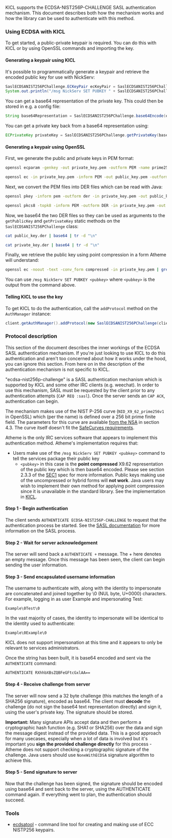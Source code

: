 KICL supports the ECDSA-NIST256P-CHALLENGE SASL authentication mechanism. This
document describes both how the mechanism works and how the library can be used
to authenticate with this method.

### Using ECDSA with KICL

To get started, a public-private keypair is required. You can do this with KICL
or by using OpenSSL commands and importing the key.

#### Generating a keypair using KICL

It's possible to programmatically generate a keypair and retrieve the encoded
public key for use with NickServ:

```java
SaslECDSANIST256PChallenge.ECKeyPair ecKeyPair = SaslECDSANIST256PChallenge.getNewKey();
System.out.println("/msg NickServ SET PUBKEY " + SaslECDSANIST256PChallenge.getCompressedBase64PublicKey(ecKeyPair.getPublic()));
```

You can get a base64 representation of the private key. This could then be
stored in e.g. a config file:

```java
String base64Representation = SaslECDSANIST256PChallenge.base64Encode(ecKeyPair.getPrivate());
```

You can get a private key back from a base64 representation using:

```java
ECPrivateKey privateKey = SaslECDSANIST256PChallenge.getPrivateKey(base64Representation);
```

#### Generating a keypair using OpenSSL

First, we generate the public and private keys in PEM format:

```sh
openssl ecparam -genkey -out private_key.pem -outform PEM -name prime256v1
```

```sh
openssl ec -in private_key.pem -inform PEM -out public_key.pem -outform PEM -pubout
```

Next, we convert the PEM files into DER files which can be read with Java:

```sh
openssl pkey -inform pem -outform der -in private_key.pem -out public_key.der -pubout
```

```sh
openssl pkcs8 -topk8 -inform PEM -outform DER -in private_key.pem -out private_key.der -nocrypt
```

Now, we base64 the two DER files so they can be used as arguments to the `getPublicKey`
and `getPrivateKey` static methods on the `SaslECDSANIST256PChallenge` class:

```sh
cat public_key.der | base64 | tr -d "\n"
```

```sh
cat private_key.der | base64 | tr -d "\n"
```

Finally, we retrieve the public key using point compression in a form Atheme will understand:

```sh
openssl ec -noout -text -conv_form compressed -in private_key.pem | grep '^pub:' -A 3 | tail -n 3 | tr -d ' \n:' | xxd -r -p | base64 | tr -d "\n"
```

You can use `/msg NickServ SET PUBKEY <pubkey>` where `<pubkey>` is the output from the command above.

#### Telling KICL to use the key

To get KICL to do the authentication, call the `addProtocol` method on the `AuthManager` instance:

```java
client.getAuthManager().addProtocol(new SaslECDSANIST256PChallenge(client, "ServicesUsername", privateKey));
```

### Protocol description

This section of the document describes the inner workings of the ECDSA SASL authentication
mechanism. If you're just looking to use KICL to do this authentication and aren't too
concerned about how it works under the hood, you can ignore this section. From here on in
the description of the authentication mechanism is not specific to KICL.

"ecdsa-nist256p-challenge" is a SASL authentication mechanism which is supported by KICL
and some other IRC clients (e.g. weechat). In order to use this mechanism, SASL must be
requested by the client prior to any authentication attempts (`CAP REQ :sasl`). Once the
server sends an `CAP ACK`, authentication can begin.

The mechanism makes use of the NIST P-256 curve (`NID_X9_62_prime256v1` in OpenSSL) which
(per the name) is defined over a 256 bit prime finite field. The parameters for this curve
are available [from the NSA](https://www.nsa.gov/ia/_files/nist-routines.pdf) in section 4.3.
The curve itself doesn't fit the [SafeCurves requirements](http://safecurves.cr.yp.to/).

Atheme is the only IRC services software that appears to implement this authentication method.
 Atheme's implementation requires that:

* Users make use of the `/msg NickServ SET PUBKEY <pubkey>` command to tell the services
package their public key
    * `<pubkey>` in this case is the **point compressed** X9.62 representation of the public
     key which is then base64 encoded. Please see section 2.3.3 of the [SEC1](http://www.secg.org/sec1-v2.pdf)
     spec for more information. Public keys making use of the uncompressed or hybrid forms will
     **not work**. Java users may wish to implement their own method for applying point compression
     since it is unavailable in the standard library. See the implementation in [KICL]((https://github.com/KittehOrg/KittehIRCClientLib/commit/448ae6bf18956b5a38e0da8f87486c5db85db880)).

#### Step 1 - Begin authentication

The client sends `AUTHENTICATE ECDSA-NIST256P-CHALLENGE` to request that the authentication
process be started. See the [SASL documentation](http://ircv3.net/specs/extensions/sasl-3.1.html)
for more information on the SASL process.

#### Step 2 - Wait for server acknowledgement

The server will send back a `AUTHENTICATE +` message. The + here denotes an empty message.
Once this message has been seen, the client can begin sending the user information.

#### Step 3 - Send encapsulated username information

The username to authenticate with, along with the identity to impersonate are concatenated
and joined together by \0 (NUL byte, U+0000) characters. For example, logging in as user Example and impersonating Test:

`Example\0Test\0`

In the vast majority of cases, the identity to impersonate will be identical to the
identity used to authenticate:

`Example\0Example\0`

KICL does not support impersonation at this time and it appears to only be relevant to
services administrators.

Once the string has been built, it is base64 encoded and sent via the `AUTHENTICATE` command:

`AUTHENTICATE RXhhbXBsZQBFeGFtcGxlAA==`

#### Step 4 - Receive challenge from server

The server will now send a 32 byte challenge (this matches the length of a SHA256 signature),
encoded as base64. The client must **decode** the challenge (do not sign the base64 text
representation directly) and sign it, using the user's private key. The signature should be stored.

**Important:** Many signature APIs accept data and then perform a cryptographic hash function
(e.g. SHA1 or SHA256) over the data and sign the message digest instead of the provided data.
This is a good approach for many usecases, especially when a lot of data is involved but it's
important you **sign the provided challenge directly** for this process - Atheme does not
support checking a cryptographic signature of the challenge. Java users should use `NoneWithECDSA`
signature algorithm to achieve this.

#### Step 5 - Send signature to server

Now that the challenge has been signed, the signature should be encoded using base64 and sent back
to the server, using the AUTHENTICATE command again. If everything went to plan, the authentication
should succeed.

### Tools

* [ecdsatool](https://github.com/kaniini/ecdsatool) - command line tool for creating and making
use of ECC NISTP256 keypairs.
